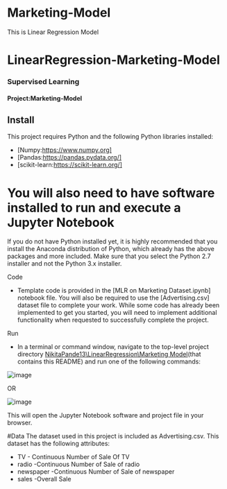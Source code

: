 # Marketing-Model
This is Linear Regression Model
#                                                             LinearRegression-Marketing-Model

### Supervised Learning
#### Project:Marketing-Model

## Install
This project requires Python and the following Python libraries installed:

* [Numpy:https://www.numpy.org]
* [Pandas:https://pandas.pydata.org/]
* [scikit-learn:https://scikit-learn.org/]

# You will also need to have software installed to run and execute a Jupyter Notebook
If you do not have Python installed yet, it is highly recommended that you install the Anaconda distribution of Python, which already has the above packages and more included. Make sure that you select the Python 2.7 installer and not the Python 3.x installer.

Code

* Template code is provided in the [MLR on Marketing Dataset.ipynb] notebook file. You will also be required to use the [Advertising.csv] dataset file to complete your work. While some code has already been implemented to get you started, you will need to implement additional functionality when requested to successfully complete the project.

Run

* In a terminal or command window, navigate to the top-level project directory [NikitaPande13\LinearRegression\Marketing Model](https://github.com/NikitaPande13/Machine_Learning-All-Model-In-One/tree/main/LinearRegression/Marketing%20Model)(that contains this README) and run one of the following commands:

![image](https://user-images.githubusercontent.com/106645403/173308447-24cd835d-c380-47dc-b82f-77649fc57483.png)

OR

![image](https://user-images.githubusercontent.com/106645403/173308529-21442197-f21e-466f-a3b6-1b5f73d7e72c.png)

This will open the Jupyter Notebook software and project file in your browser.

#Data
The dataset used in this project is included as Advertising.csv. This dataset has the following attributes:

* TV	- Continuous Number of Sale Of TV
* radio	-Continuous Number of Sale of radio
* newspaper	-Continuous Number of Sale of newspaper
* sales -Overall Sale

